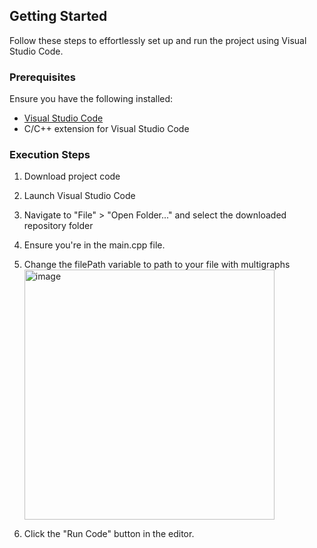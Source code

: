 
## Getting Started

Follow these steps to effortlessly set up and run the project using Visual Studio Code.

### Prerequisites

Ensure you have the following installed:

- [Visual Studio Code](https://code.visualstudio.com/)
- C/C++ extension for Visual Studio Code

### Execution Steps

1. Download project code
2. Launch Visual Studio Code
3. Navigate to "File" > "Open Folder..." and select the downloaded repository folder
4. Ensure you're in the main.cpp file.
5. Change the filePath variable to path to your file with multigraphs <img src="https://github.com/petercieslak/aac/assets/126785649/7deecfc4-0c9f-44ca-b9cf-aed81b6575d3" alt="image" width="400" />

7. Click the "Run Code" button in the editor.
